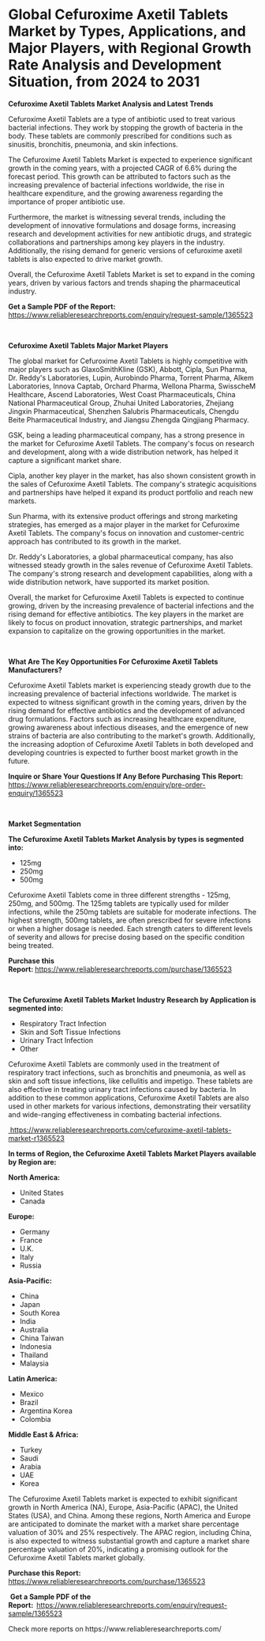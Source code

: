 <p><h1>Global Cefuroxime Axetil Tablets Market by Types, Applications, and Major Players, with Regional Growth Rate Analysis and Development Situation, from 2024 to 2031</h1></p><p><strong>Cefuroxime Axetil Tablets Market Analysis and Latest Trends</strong></p>
<p><p>Cefuroxime Axetil Tablets are a type of antibiotic used to treat various bacterial infections. They work by stopping the growth of bacteria in the body. These tablets are commonly prescribed for conditions such as sinusitis, bronchitis, pneumonia, and skin infections.</p><p>The Cefuroxime Axetil Tablets Market is expected to experience significant growth in the coming years, with a projected CAGR of 6.6% during the forecast period. This growth can be attributed to factors such as the increasing prevalence of bacterial infections worldwide, the rise in healthcare expenditure, and the growing awareness regarding the importance of proper antibiotic use.</p><p>Furthermore, the market is witnessing several trends, including the development of innovative formulations and dosage forms, increasing research and development activities for new antibiotic drugs, and strategic collaborations and partnerships among key players in the industry. Additionally, the rising demand for generic versions of cefuroxime axetil tablets is also expected to drive market growth.</p><p>Overall, the Cefuroxime Axetil Tablets Market is set to expand in the coming years, driven by various factors and trends shaping the pharmaceutical industry.</p></p>
<p><strong>Get a Sample PDF of the Report:&nbsp;</strong> <a href="https://www.reliableresearchreports.com/enquiry/request-sample/1365523">https://www.reliableresearchreports.com/enquiry/request-sample/1365523</a></p>
<p>&nbsp;</p>
<p><strong>Cefuroxime Axetil Tablets Major Market Players</strong></p>
<p><p>The global market for Cefuroxime Axetil Tablets is highly competitive with major players such as GlaxoSmithKline (GSK), Abbott, Cipla, Sun Pharma, Dr. Reddy's Laboratories, Lupin, Aurobindo Pharma, Torrent Pharma, Alkem Laboratories, Innova Captab, Orchard Pharma, Wellona Pharma, SwisscheM Healthcare, Ascend Laboratories, West Coast Pharmaceuticals, China National Pharmaceutical Group, Zhuhai United Laboratories, Zhejiang Jingxin Pharmaceutical, Shenzhen Salubris Pharmaceuticals, Chengdu Beite Pharmaceutical Industry, and Jiangsu Zhengda Qingjiang Pharmacy.</p><p>GSK, being a leading pharmaceutical company, has a strong presence in the market for Cefuroxime Axetil Tablets. The company's focus on research and development, along with a wide distribution network, has helped it capture a significant market share.</p><p>Cipla, another key player in the market, has also shown consistent growth in the sales of Cefuroxime Axetil Tablets. The company's strategic acquisitions and partnerships have helped it expand its product portfolio and reach new markets.</p><p>Sun Pharma, with its extensive product offerings and strong marketing strategies, has emerged as a major player in the market for Cefuroxime Axetil Tablets. The company's focus on innovation and customer-centric approach has contributed to its growth in the market.</p><p>Dr. Reddy's Laboratories, a global pharmaceutical company, has also witnessed steady growth in the sales revenue of Cefuroxime Axetil Tablets. The company's strong research and development capabilities, along with a wide distribution network, have supported its market position.</p><p>Overall, the market for Cefuroxime Axetil Tablets is expected to continue growing, driven by the increasing prevalence of bacterial infections and the rising demand for effective antibiotics. The key players in the market are likely to focus on product innovation, strategic partnerships, and market expansion to capitalize on the growing opportunities in the market.</p></p>
<p>&nbsp;</p>
<p><strong>What Are The Key Opportunities For Cefuroxime Axetil Tablets Manufacturers?</strong></p>
<p><p>Cefuroxime Axetil Tablets market is experiencing steady growth due to the increasing prevalence of bacterial infections worldwide. The market is expected to witness significant growth in the coming years, driven by the rising demand for effective antibiotics and the development of advanced drug formulations. Factors such as increasing healthcare expenditure, growing awareness about infectious diseases, and the emergence of new strains of bacteria are also contributing to the market's growth. Additionally, the increasing adoption of Cefuroxime Axetil Tablets in both developed and developing countries is expected to further boost market growth in the future.</p></p>
<p><strong>Inquire or Share Your Questions If Any Before Purchasing This Report:</strong> <a href="https://www.reliableresearchreports.com/enquiry/pre-order-enquiry/1365523">https://www.reliableresearchreports.com/enquiry/pre-order-enquiry/1365523</a></p>
<p>&nbsp;</p>
<p><strong>Market Segmentation</strong></p>
<p><strong>The Cefuroxime Axetil Tablets Market Analysis by types is segmented into:</strong></p>
<p><ul><li>125mg</li><li>250mg</li><li>500mg</li></ul></p>
<p><p>Cefuroxime Axetil Tablets come in three different strengths - 125mg, 250mg, and 500mg. The 125mg tablets are typically used for milder infections, while the 250mg tablets are suitable for moderate infections. The highest strength, 500mg tablets, are often prescribed for severe infections or when a higher dosage is needed. Each strength caters to different levels of severity and allows for precise dosing based on the specific condition being treated.</p></p>
<p><strong>Purchase this Report:&nbsp;</strong><a href="https://www.reliableresearchreports.com/purchase/1365523">https://www.reliableresearchreports.com/purchase/1365523</a></p>
<p>&nbsp;</p>
<p><strong>The Cefuroxime Axetil Tablets Market Industry Research by Application is segmented into:</strong></p>
<p><ul><li>Respiratory Tract Infection</li><li>Skin and Soft Tissue Infections</li><li>Urinary Tract Infection</li><li>Other</li></ul></p>
<p><p>Cefuroxime Axetil Tablets are commonly used in the treatment of respiratory tract infections, such as bronchitis and pneumonia, as well as skin and soft tissue infections, like cellulitis and impetigo. These tablets are also effective in treating urinary tract infections caused by bacteria. In addition to these common applications, Cefuroxime Axetil Tablets are also used in other markets for various infections, demonstrating their versatility and wide-ranging effectiveness in combating bacterial infections.</p></p>
<p><a href="https://www.reliableresearchreports.com/cefuroxime-axetil-tablets-market-r1365523">&nbsp;https://www.reliableresearchreports.com/cefuroxime-axetil-tablets-market-r1365523</a></p>
<p><strong>In terms of Region, the Cefuroxime Axetil Tablets Market Players available by Region are:</strong></p>
<p>
    <p> <strong> North America: </strong>
        <ul>
            <li>United States</li>
            <li>Canada</li>
        </ul>
        </p> 
    <p> <strong> Europe: </strong>
        <ul>
            <li>Germany</li>
            <li>France</li>
            <li>U.K.</li>
            <li>Italy</li>
            <li>Russia</li>
        </ul>
        </p> 
    <p> <strong> Asia-Pacific: </strong>
        <ul>
            <li>China</li>
            <li>Japan</li>
            <li>South Korea</li>
            <li>India</li>
            <li>Australia</li>
            <li>China Taiwan</li>
            <li>Indonesia</li>
            <li>Thailand</li>
            <li>Malaysia</li>
        </ul>
        </p> 
    <p> <strong> Latin America: </strong>
        <ul>
            <li>Mexico</li>
            <li>Brazil</li>
            <li>Argentina Korea</li>
            <li>Colombia</li>
        </ul>
        </p> 
    <p> <strong> Middle East & Africa: </strong>
        <ul>
            <li>Turkey</li>
            <li>Saudi</li>
            <li>Arabia</li>
            <li>UAE</li>
            <li>Korea</li>
        </ul>
    </p>
    </p>
<p><p>The Cefuroxime Axetil Tablets market is expected to exhibit significant growth in North America (NA), Europe, Asia-Pacific (APAC), the United States (USA), and China. Among these regions, North America and Europe are anticipated to dominate the market with a market share percentage valuation of 30% and 25% respectively. The APAC region, including China, is also expected to witness substantial growth and capture a market share percentage valuation of 20%, indicating a promising outlook for the Cefuroxime Axetil Tablets market globally.</p></p>
<p><strong>Purchase this Report: </strong><a href="https://www.reliableresearchreports.com/purchase/1365523">https://www.reliableresearchreports.com/purchase/1365523</a></p>
<p>&nbsp;<strong>Get a Sample PDF of the Report:&nbsp;&nbsp;</strong><a href="https://www.reliableresearchreports.com/enquiry/request-sample/1365523">https://www.reliableresearchreports.com/enquiry/request-sample/1365523</a></p>
<p><strong></strong></p>
<p>Check more reports on https://www.reliableresearchreports.com/</p>
